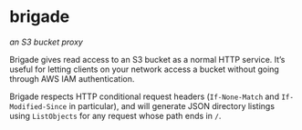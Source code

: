 brigade
=======

*an S3 bucket proxy*

Brigade gives read access to an S3 bucket as a normal HTTP service. It’s
useful for letting clients on your network access a bucket without going
through AWS IAM authentication.

Brigade respects HTTP conditional request headers (`If-None-Match` and
`If-Modified-Since` in particular), and will generate JSON directory listings
using `ListObjects` for any request whose path ends in `/`.
